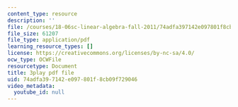 ```yaml
---
content_type: resource
description: ''
file: /courses/18-06sc-linear-algebra-fall-2011/74adfa397142e097801f8cb09f729046_YzZUIYRCE38.pdf
file_size: 61207
file_type: application/pdf
learning_resource_types: []
license: https://creativecommons.org/licenses/by-nc-sa/4.0/
ocw_type: OCWFile
resourcetype: Document
title: 3play pdf file
uid: 74adfa39-7142-e097-801f-8cb09f729046
video_metadata:
  youtube_id: null
---
```

